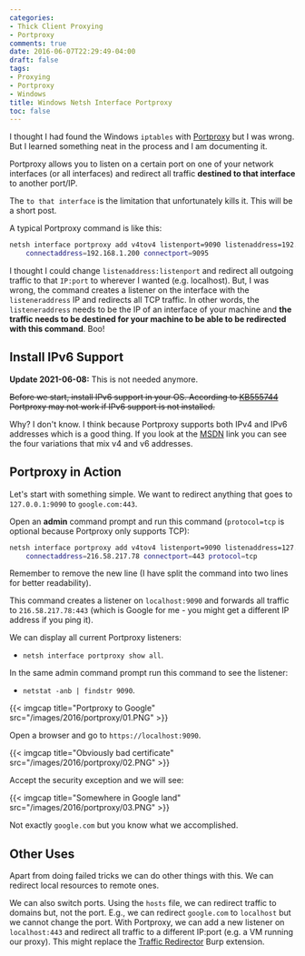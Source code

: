 ```yaml
---
categories:
- Thick Client Proxying
- Portproxy
comments: true
date: 2016-06-07T22:29:49-04:00
draft: false
tags:
- Proxying
- Portproxy
- Windows
title: Windows Netsh Interface Portproxy
toc: false
---
```


I thought I had found the Windows `iptables` with [Portproxy][portproxy-link]
but I was wrong. But I learned something neat in the process and I am
documenting it.

Portproxy allows you to listen on a certain port on one of your network
interfaces (or all interfaces) and redirect all traffic
**destined to that interface** to another port/IP.

The `to that interface` is the limitation that unfortunately kills it. This will
be a short post.

[portproxy-link]: https://technet.microsoft.com/de-de/library/cc731068(v=ws.10).aspx
<!--more-->

A typical Portproxy command is like this:

``` bash
netsh interface portproxy add v4tov4 listenport=9090 listenaddress=192.168.0.100
    connectaddress=192.168.1.200 connectport=9095
```

I thought I could change `listenaddress:listenport` and redirect all outgoing
traffic to that `IP:port` to wherever I wanted (e.g. localhost). But, I was
wrong, the command creates a listener on the interface with the
`listeneraddress` IP and redirects all TCP traffic. In other words, the
`listeneraddress` needs to be the IP of an interface of your machine and **the
traffic needs to be destined for your machine to be able to be redirected with
this command**. Boo!

## Install IPv6 Support
**Update 2021-06-08:** This is not needed anymore.

~~Before we start, install IPv6 support in your OS. According to
[KB555744][kb555744-link] Portproxy may not work if IPv6 support is not
installed.~~

Why? I don't know. I think because Portproxy supports both IPv4 and IPv6
addresses which is a good thing. If you look at the [MSDN][portproxy-link] link
you can see the four variations that mix v4 and v6 addresses.

## Portproxy in Action
Let's start with something simple. We want to redirect anything that goes to
`127.0.0.1:9090` to `google.com:443`.

Open an **admin** command prompt and run this command (`protocol=tcp` is
optional because Portproxy only supports TCP):

``` bash
netsh interface portproxy add v4tov4 listenport=9090 listenaddress=127.0.0.1
    connectaddress=216.58.217.78 connectport=443 protocol=tcp
```

Remember to remove the new line (I have split the command into two lines for
better readability).

This command creates a listener on `localhost:9090` and forwards all traffic to
`216.58.217.78:443` (which is Google for me - you might get a different IP
address if you ping it).

We can display all current Portproxy listeners:

* `netsh interface portproxy show all`.

In the same admin command prompt run this command to see the listener:

* `netstat -anb | findstr 9090`.

{{< imgcap title="Portproxy to Google" src="/images/2016/portproxy/01.PNG" >}}

Open a browser and go to `https://localhost:9090`.

{{< imgcap title="Obviously bad certificate" src="/images/2016/portproxy/02.PNG" >}}

Accept the security exception and we will see:

{{< imgcap title="Somewhere in Google land" src="/images/2016/portproxy/03.PNG" >}}

Not exactly `google.com` but you know what we accomplished.

## Other Uses
Apart from doing failed tricks we can do other things with this. We can redirect
local resources to remote ones.

We can also switch ports. Using the `hosts` file, we can redirect traffic to
domains but, not the port. E.g., we can redirect `google.com` to `localhost` but
we cannot change the port. With Portproxy, we can add a new listener on
`localhost:443` and redirect all traffic to a different IP:port (e.g. a VM
running our proxy). This might replace the [Traffic
Redirector][traffic-redirector-link] Burp extension.

<!-- links -->

[kb555744-link]: https://mskb.pkisolutions.com/kb/555744
[traffic-redirector-link]: http://blog.portswigger.net/2012/12/sample-burp-suite-extension-traffic.html
